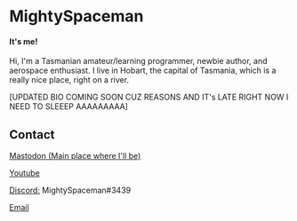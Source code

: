 # MightySpaceman
#### It's me!

Hi, I'm a Tasmanian amateur/learning programmer, newbie author, and aerospace enthusiast. 
I live in Hobart, the capital of Tasmania, which is a really nice place, right on a river.

[UPDATED BIO COMING SOON CUZ REASONS AND IT's LATE RIGHT NOW I NEED TO SLEEEP AAAAAAAAA]

## Contact
[Mastodon (Main place where I'll be)](https://aus.social/@mightyspaceman)

[Youtube](https://www.youtube.com/c/mightyspaceman)

[Discord:](https://discord.gg/AsCeXnMTYZ) MightySpaceman#3439

[Email](mailto:spaceman384@outlook.com.com?subject=[GitHub]%20Big%20Chungus%20Sends%20His%20Regards)
